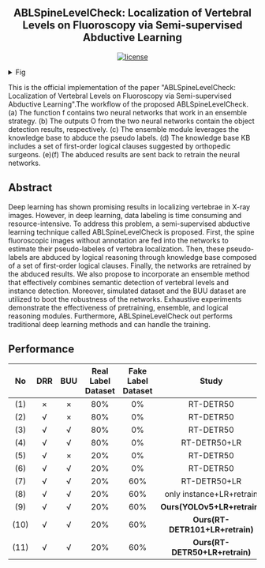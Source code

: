 <h2 align="center">ABLSpineLevelCheck: Localization of Vertebral Levels on Fluoroscopy via Semi-supervised Abductive Learning</h2>
<p align="center">
    <a href="https://github.com/ThreeStones1029/ABLSpineLevelCheck/blob/main/LICENSE">
        <img alt="license" src="https://img.shields.io/badge/LICENSE-GPL%203.0-blue">
    </a>
</p>
<details>
<summary>Fig</summary>

![albspinelevelcheck_overview](https://github.com/xxx)
</details>
<p align="left">
This is the official implementation of the paper "ABLSpineLevelCheck: Localization of Vertebral Levels on Fluoroscopy via Semi-supervised Abductive Learning".The workflow of the proposed ABLSpineLevelCheck. 
    (a) The function f contains two neural networks that work in an ensemble strategy. 
    (b) The outputs O from the two neural networks contain the object detection results, respectively. 
    (c) The ensemble module leverages the knowledge base to abduce the pseudo labels. 
    (d) The knowledge base KB includes a set of first-order logical clauses suggested by orthopedic surgeons. 
    (e)(f) The abduced results are sent back to retrain the neural networks.
</p>

## Abstract
Deep learning has shown promising results in localizing vertebrae in X-ray images. However, in deep learning, data labeling is time consuming and resource-intensive. To address this problem, a semi-supervised abductive learning technique called ABLSpineLevelCheck is proposed. First, the spine fluoroscopic images without annotation are fed into the networks to estimate their pseudo-labeles of vertebra localization. Then, these pseudo-labels are abduced by logical reasoning through knowledge base composed of a set of first-order logical clauses. Finally, the networks are retrained by the abduced results. We also propose to incorporate an ensemble method that effectively combines semantic detection of vertebral levels and instance detection. Moreover, simulated dataset and the BUU dataset are utilized to boot the robustness of the networks. Exhaustive experiments demonstrate the effectiveness of pretraining, ensemble, and logical reasoning modules. Furthermore, ABLSpineLevelCheck out performs traditional deep learning methods and can handle the training.


## Performance
| No | DRR | BUU | Real Label Dataset | Fake Label Dataset | Study | mAP | AP50 | AP75
|:---:|:---:|:---:| :---:|:---:|:---:|:---:|:---:|:---:|
| (1) | × | × | 80% | 0% | RT-DETR50 | 0.621 | 0.770 | 0.766 |
| (2) | √ | × | 80% | 0% | RT-DETR50 | 0.674 | 0.861 | 0.827 |
| (3) | √ | √ | 80% | 0% | RT-DETR50 | 0.697 | 0.854 | 0.854 |
| (4) | √ |  √ | 80% | 0% | RT-DETR50+LR | 0.705 | 0.864 | 0.864 |
| (5) | √ | × | 20% | 0% | RT-DETR50 | 0.455 | 0.598 | 0.551 |
| (6) | √ | √ | 20% | 0% | RT-DETR50 | 0.662 | 0.849 | 0.809 |
| (7) | √ | √ | 20% | 60% | RT-DETR50+LR | 0.671 | 0.862 | 0.827 |
| (8) | √ | √ | 20% | 60% | only instance+LR+retrain | 0.714 | 0.908 | 0.868 |
| (9) | √ | √ | 20% | 60% | **Ours(YOLOv5+LR+retrain)**  | **0.737** | 0.919 | 0.896 |
| (10) | √ | √ | 20% | 60% |**Ours(RT-DETR101+LR+retrain)**  | 0.724 | 0.920 | 0.869 |
| (11) | √ | √ | 20% | 60% | **Ours(RT-DETR50+LR+retrain)**  | 0.724 | **0.933** | **0.898** |
